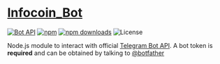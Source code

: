 # [Infocoin_Bot](https://github.com/ezernal/infocoin_bot)
[![Bot API](https://img.shields.io/badge/Bot%20API-v.4.0.0-00aced.svg)](https://core.telegram.org/bots/api)
[![npm](https://img.shields.io/npm/v/@cycle/core.svg)](https://www.npmjs.com/get-npm)
[![npm downloads](https://img.shields.io/npm/dt/localeval.svg)](https://www.npmjs.com/get-npm)
![License](https://img.shields.io/bower/l/:packageName.svg)

Node.js module to interact with official [Telegram Bot API](https://core.telegram.org/bots/api). A bot token is **required** and can be obtained by talking to [@botfather](https://telegram.me/BotFather)

